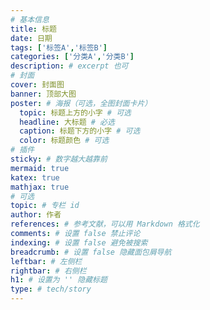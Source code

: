 ```yaml
---
# 基本信息
title: 标题
date: 日期
tags: ['标签A','标签B']
categories: ['分类A','分类B']
description: # excerpt 也可 
# 封面
cover: 封面图
banner: 顶部大图
poster: # 海报（可选，全图封面卡片）
  topic: 标题上方的小字 # 可选
  headline: 大标题 # 必选
  caption: 标题下方的小字 # 可选
  color: 标题颜色 # 可选
# 插件
sticky: # 数字越大越靠前
mermaid: true
katex: true
mathjax: true
# 可选
topic: # 专栏 id
author: 作者
references: # 参考文献，可以用 Markdown 格式化
comments: # 设置 false 禁止评论
indexing: # 设置 false 避免被搜索
breadcrumb: # 设置 false 隐藏面包屑导航
leftbar: # 左侧栏
rightbar: # 右侧栏
h1: # 设置为 '' 隐藏标题
type: # tech/story
---
```


<!-- more -->